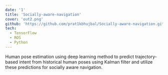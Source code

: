 ```yaml
---
date: '1'
title: 'Socially-aware-navigation'
cover: 'out2.png'
github: 'https://github.com/prat1kbhujbal/Socially-aware-navigation.git'
tech:
  - TensorFlow
  - ROS
  - Python
---
```

Human pose estimation using deep learning method to predict trajectory-based intent from historical human poses using Kalman filter and utilize these predictions for socially aware navigation. 